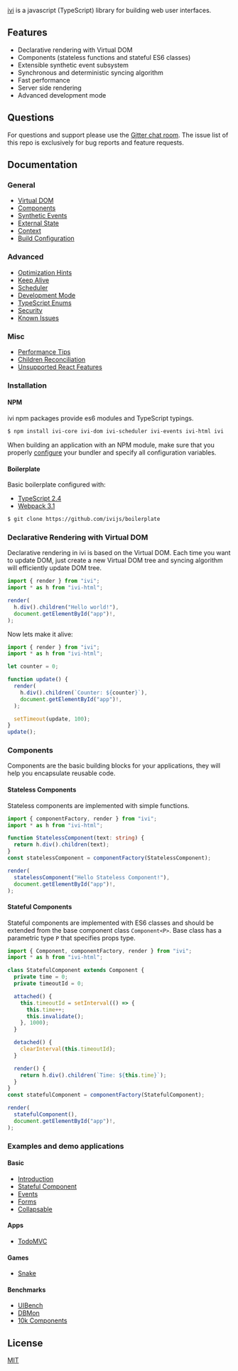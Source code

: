 [ivi](http://github.com/localvoid/ivi) is a javascript (TypeScript) library for building web user interfaces.

## Features

- Declarative rendering with Virtual DOM
- Components (stateless functions and stateful ES6 classes)
- Extensible synthetic event subsystem
- Synchronous and deterministic syncing algorithm
- Fast performance
- Server side rendering
- Advanced development mode

## Questions

For questions and support please use the [Gitter chat room](https://gitter.im/ivijs/ivi). The issue list of this repo is
exclusively for bug reports and feature requests.

## Documentation

### General

- [Virtual DOM](https://github.com/ivijs/ivi/blob/master/documentation/general/virtual-dom.md)
- [Components](https://github.com/ivijs/ivi/blob/master/documentation/general/components.md)
- [Synthetic Events](https://github.com/ivijs/ivi/blob/master/documentation/general/synthetic-events.md)
- [External State](https://github.com/ivijs/ivi/blob/master/documentation/general/external-state.md)
- [Context](https://github.com/ivijs/ivi/blob/master/documentation/general/context.md)
- [Build Configuration](https://github.com/ivijs/ivi/blob/master/documentation/general/build-configuration.md)

### Advanced

- [Optimization Hints](https://github.com/ivijs/ivi/blob/master/documentation/advanced/optimization-hints.md)
- [Keep Alive](https://github.com/ivijs/ivi/blob/master/documentation/advanced/keep-alive.md)
- [Scheduler](https://github.com/ivijs/ivi/blob/master/documentation/advanced/scheduler.md)
- [Development Mode](https://github.com/ivijs/ivi/blob/master/documentation/advanced/dev-mode.md)
- [TypeScript Enums](https://github.com/ivijs/ivi/blob/master/documentation/advanced/typescript-enums.md)
- [Security](https://github.com/ivijs/ivi/blob/master/documentation/advanced/security.md)
- [Known Issues](https://github.com/ivijs/ivi/blob/master/documentation/advanced/issues.md)

### Misc

- [Performance Tips](https://github.com/ivijs/ivi/blob/master/documentation/misc/perf-tips.md)
- [Children Reconciliation](https://github.com/ivijs/ivi/blob/master/documentation/misc/children-reconciliation.md)
- [Unsupported React Features](https://github.com/ivijs/ivi/blob/master/misc/unsupported-react-features.md)

### Installation

#### NPM

ivi npm packages provide es6 modules and TypeScript typings.

```sh
$ npm install ivi-core ivi-dom ivi-scheduler ivi-events ivi-html ivi
```

When building an application with an NPM module, make sure that you properly
[configure](https://github.com/ivijs/ivi/blob/master/documentation/general/build-configuration.md) your bundler and
specify all configuration variables.

#### Boilerplate

Basic boilerplate configured with:

- [TypeScript 2.4](https://www.typescriptlang.org)
- [Webpack 3.1](https://webpack.js.org)

```sh
$ git clone https://github.com/ivijs/boilerplate
```

### Declarative Rendering with Virtual DOM

Declarative rendering in ivi is based on the Virtual DOM. Each time you want to update DOM, just create a new Virtual
DOM tree and syncing algorithm will efficiently update DOM tree.

```ts
import { render } from "ivi";
import * as h from "ivi-html";

render(
  h.div().children("Hello world!"),
  document.getElementById("app")!,
);
```

Now lets make it alive:

```ts
import { render } from "ivi";
import * as h from "ivi-html";

let counter = 0;

function update() {
  render(
    h.div().children(`Counter: ${counter}`),
    document.getElementById("app")!,
  );

  setTimeout(update, 100);
}
update();
```

### Components

Components are the basic building blocks for your applications, they will help you encapsulate reusable code.

#### Stateless Components

Stateless components are implemented with simple functions.

```ts
import { componentFactory, render } from "ivi";
import * as h from "ivi-html";

function StatelessComponent(text: string) {
  return h.div().children(text);
}
const statelessComponent = componentFactory(StatelessComponent);

render(
  statelessComponent("Hello Stateless Component!"),
  document.getElementById("app")!,
);
```

#### Stateful Components

Stateful components are implemented with ES6 classes and should be extended from the base component class
`Component<P>`. Base class has a parametric type `P` that specifies props type.

```ts
import { Component, componentFactory, render } from "ivi";
import * as h from "ivi-html";

class StatefulComponent extends Component {
  private time = 0;
  private timeoutId = 0;

  attached() {
    this.timeoutId = setInterval(() => {
      this.time++;
      this.invalidate();
    }, 1000);
  }

  detached() {
    clearInterval(this.timeoutId);
  }

  render() {
    return h.div().children(`Time: ${this.time}`);
  }
}
const statefulComponent = componentFactory(StatefulComponent);

render(
  statefulComponent(),
  document.getElementById("app")!,
);
```

### Examples and demo applications

#### Basic

- [Introduction](https://github.com/ivijs/examples/tree/master/src/01_introduction/)
- [Stateful Component](https://github.com/ivijs/examples/tree/master/src/02_stateful_component/)
- [Events](https://github.com/ivijs/examples/tree/master/src/03_events/)
- [Forms](https://github.com/ivijs/examples/tree/master/src/04_forms/)
- [Collapsable](https://github.com/ivijs/examples/tree/master/src/05_collapsable/)

#### Apps

- [TodoMVC](https://github.com/ivijs/todomvc/)

#### Games

- [Snake](https://github.com/ivijs/examples/tree/master/src/games/snake/)

#### Benchmarks

- [UIBench](https://github.com/ivijs/examples/tree/master/src/benchmarks/uibench/)
- [DBMon](https://github.com/ivijs/examples/tree/master/src/benchmarks/dbmon/)
- [10k Components](https://github.com/ivijs/examples/tree/master/src/benchmarks/10k/)

## License

[MIT](http://opensource.org/licenses/MIT)
